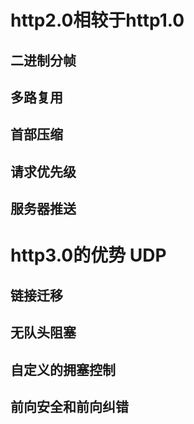 # http2.0相较于http1.0

## 二进制分帧

## 多路复用

## 首部压缩

## 请求优先级

## 服务器推送




# http3.0的优势 UDP

## 链接迁移

## 无队头阻塞

## 自定义的拥塞控制

## 前向安全和前向纠错